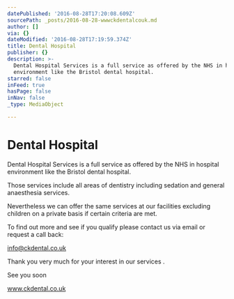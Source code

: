 ```yaml
---
datePublished: '2016-08-28T17:20:08.609Z'
sourcePath: _posts/2016-08-28-wwwckdentalcouk.md
author: []
via: {}
dateModified: '2016-08-28T17:19:59.374Z'
title: Dental Hospital
publisher: {}
description: >-
  Dental Hospital Services is a full service as offered by the NHS in hospital
  environment like the Bristol dental hospital.
starred: false
inFeed: true
hasPage: false
inNav: false
_type: MediaObject

---
```

# Dental Hospital

Dental Hospital Services is a full service as offered by the NHS in hospital environment like the Bristol dental hospital.

Those services include all areas of dentistry including sedation and general anaesthesia services.

Nevertheless we can offer the same services at our facilities excluding children on a private basis if certain criteria are met.

To find out more and see if you qualify please contact us via email or request a call back:

info@ckdental.co.uk

Thank you very much for your interest in our services .

See you soon

www.ckdental.co.uk